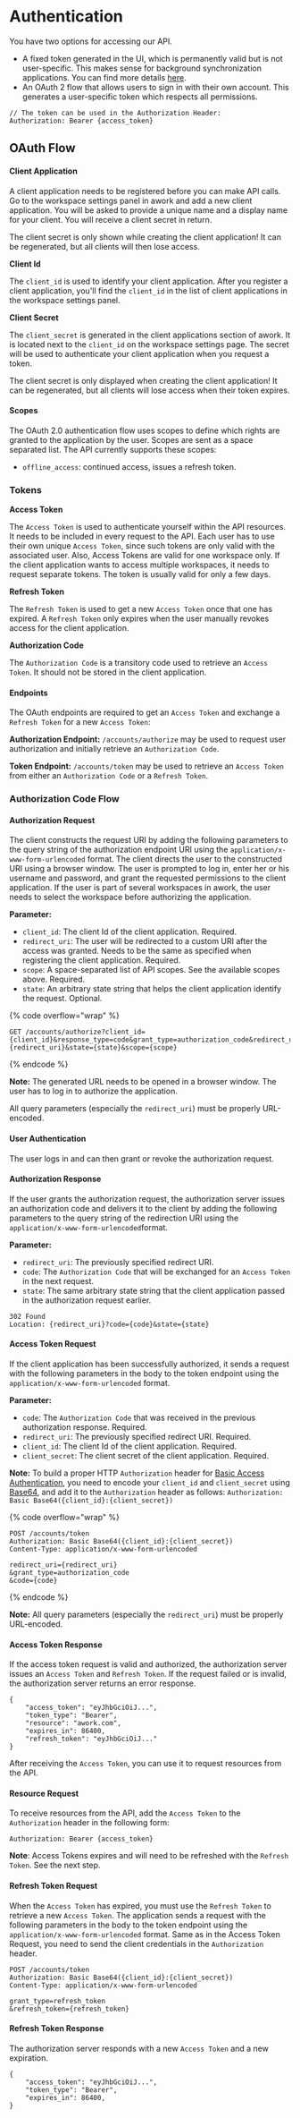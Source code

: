 # Authentication

You have two options for accessing our API.&#x20;

* A fixed token generated in the UI, which is permanently valid but is not user-specific. This makes sense for background synchronization applications. You can find more details [here](https://support.awork.com/en/articles/5415664-client-applications-and-api-keys).
* An OAuth 2 flow that allows users to sign in with their own account. This generates a user-specific token which respects all permissions.

```aspnet
// The token can be used in the Authorization Header:
Authorization: Bearer {access_token}
```

## OAuth Flow

#### Client Application <a href="#authentication-clientapplication" id="authentication-clientapplication"></a>

A client application needs to be registered before you can make API calls. Go to the workspace settings panel in awork and add a new client application. You will be asked to provide a unique name and a display name for your client. You will receive a client secret in return.

The client secret is only shown while creating the client application! It can be regenerated, but all clients will then lose access.

**Client Id**

The `client_id` is used to identify your client application. After you register a client application, you'll find the `client_id` in the list of client applications in the workspace settings panel.

**Client Secret**

The `client_secret` is generated in the client applications section of awork. It is located next to the `client_id` on the workspace settings page. The secret will be used to authenticate your client application when you request a token.

The client secret is only displayed when creating the client application! It can be regenerated, but all clients will lose access when their token expires.

#### Scopes <a href="#authentication-scopes" id="authentication-scopes"></a>

The OAuth 2.0 authentication flow uses scopes to define which rights are granted to the application by the user. Scopes are sent as a space separated list. The API currently supports these scopes:

* `offline_access`: continued access, issues a refresh token.

### Tokens

**Access Token**

The `Access Token` is used to authenticate yourself within the API resources. It needs to be included in every request to the API. Each user has to use their own unique `Access Token`, since such tokens are only valid with the associated user. Also, Access Tokens are valid for one workspace only. If the client application wants to access multiple workspaces, it needs to request separate tokens. The token is usually valid for only a few days.

**Refresh Token**

The `Refresh Token` is used to get a new `Access Token` once that one has expired. A `Refresh Token` only expires when the user manually revokes access for the client application.

**Authorization Code**

The `Authorization Code` is a transitory code used to retrieve an `Access Token`. It should not be stored in the client application.

#### Endpoints <a href="#authentication-endpoints" id="authentication-endpoints"></a>

The OAuth endpoints are required to get an `Access Token` and exchange a `Refresh Token` for a new `Access Token`:

**Authorization Endpoint:** `/accounts/authorize` may be used to request user authorization and initially retrieve an `Authorization Code`.

**Token Endpoint:** `/accounts/token` may be used to retrieve an `Access Token` from either an `Authorization Code` or a `Refresh Token`.

### Authorization Code Flow <a href="#authentication-authorizationcodeflow" id="authentication-authorizationcodeflow"></a>

#### Authorization Request <a href="#authentication-authorizationrequest" id="authentication-authorizationrequest"></a>

The client constructs the request URI by adding the following parameters to the query string of the authorization endpoint URI using the `application/x-www-form-urlencoded` format. The client directs the user to the constructed URI using a browser window. The user is prompted to log in, enter her or his username and password, and grant the requested permissions to the client application. If the user is part of several workspaces in awork, the user needs to select the workspace before authorizing the application.

**Parameter:**

* `client_id`: The client Id of the client application. Required.
* `redirect_uri`: The user will be redirected to a custom URI after the access was granted. Needs to be the same as specified when registering the client application. Required.
* `scope`: A space-separated list of API scopes. See the available scopes above. Required.
* `state`: An arbitrary state string that helps the client application identify the request. Optional.

{% code overflow="wrap" %}
```
GET /accounts/authorize?client_id={client_id}&response_type=code&grant_type=authorization_code&redirect_uri={redirect_uri}&state={state}&scope={scope}
```
{% endcode %}

**Note:** The generated URL needs to be opened in a browser window. The user has to log in to authorize the application.

All query parameters (especially the `redirect_uri`) must be properly URL-encoded.

#### User Authentication <a href="#authentication-userauthentication" id="authentication-userauthentication"></a>

The user logs in and can then grant or revoke the authorization request.

#### Authorization Response <a href="#authentication-authorizationresponse" id="authentication-authorizationresponse"></a>

If the user grants the authorization request, the authorization server issues an authorization code and delivers it to the client by adding the following parameters to the query string of the redirection URI using the `application/x-www-form-urlencoded`format.

**Parameter:**

* `redirect_uri`: The previously specified redirect URI.
* `code`: The `Authorization Code` that will be exchanged for an `Access Token` in the next request.
* `state`: The same arbitrary state string that the client application passed in the authorization request earlier.

```
302 Found
Location: {redirect_uri}?code={code}&state={state}
```

#### Access Token Request <a href="#authentication-accesstokenrequest" id="authentication-accesstokenrequest"></a>

If the client application has been successfully authorized, it sends a request with the following parameters in the body to the token endpoint using the `application/x-www-form-urlencoded` format.

**Parameter:**

* `code`: The `Authorization Code` that was received in the previous authorization response. Required.
* `redirect_uri`: The previously specified redirect URI. Required.
* `client_id`: The client Id of the client application. Required.
* `client_secret`: The client secret of the client application. Required.

**Note:** To build a proper HTTP `Authorization` header for [Basic Access Authentication](https://en.wikipedia.org/wiki/Basic\_access\_authentication), you need to encode your `client_id` and `client_secret` using [Base64](https://en.wikipedia.org/wiki/Base64), and add it to the `Authorization` header as follows: `Authorization: Basic Base64({client_id}:{client_secret})`

{% code overflow="wrap" %}
```
POST /accounts/token
Authorization: Basic Base64({client_id}:{client_secret})
Content-Type: application/x-www-form-urlencoded

redirect_uri={redirect_uri}
&grant_type=authorization_code
&code={code}
```
{% endcode %}

**Note:** All query parameters (especially the `redirect_uri`) must be properly URL-encoded.

#### Access Token Response <a href="#authentication-accesstokenresponse" id="authentication-accesstokenresponse"></a>

If the access token request is valid and authorized, the authorization server issues an `Access Token` and `Refresh Token`. If the request failed or is invalid, the authorization server returns an error response.

```
{
    "access_token": "eyJhbGciOiJ...",
    "token_type": "Bearer",
    "resource": "awork.com",
    "expires_in": 86400,
    "refresh_token": "eyJhbGciOiJ..."
}
```

After receiving the `Access Token`, you can use it to request resources from the API.

#### Resource Request <a href="#authentication-resourcerequest" id="authentication-resourcerequest"></a>

To receive resources from the API, add the `Access Token` to the `Authorization` header in the following form:

```
Authorization: Bearer {access_token}
```

**Note**: Access Tokens expires and will need to be refreshed with the `Refresh Token`. See the next step.

#### Refresh Token Request <a href="#authentication-resourcerequest" id="authentication-resourcerequest"></a>

When the `Access Token` has expired, you must use the `Refresh Token` to retrieve a new `Access Token`. The application sends a request with the following parameters in the body to the token endpoint using the `application/x-www-form-urlencoded` format. Same as in the Access Token Request, you need to send the client credentials in the `Authorization` header.

```
POST /accounts/token
Authorization: Basic Base64({client_id}:{client_secret})
Content-Type: application/x-www-form-urlencoded

grant_type=refresh_token
&refresh_token={refresh_token}
```

#### Refresh Token Response

The authorization server responds with a new `Access Token` and a new expiration.

```
{
    "access_token": "eyJhbGciOiJ...",
    "token_type": "Bearer",
    "expires_in": 86400,
}
```

